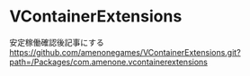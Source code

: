 # VContainerExtensions
安定稼働確認後記事にする
https://github.com/amenonegames/VContainerExtensions.git?path=/Packages/com.amenone.vcontainerextensions
